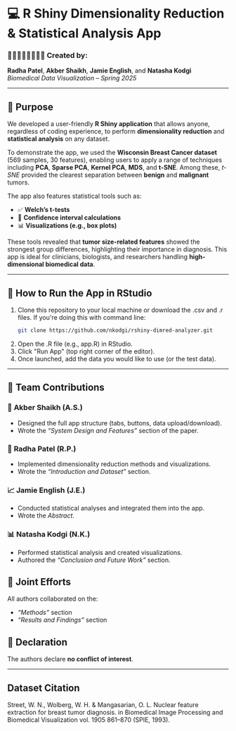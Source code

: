 # 💻 R Shiny Dimensionality Reduction & Statistical Analysis App

### 👩‍🔬👨‍🔬👩‍🔬👩‍🔬 Created by:  
**Radha Patel**, **Akber Shaikh**, **Jamie English**, and **Natasha Kodgi**  
*Biomedical Data Visualization – Spring 2025*

---

## 🎯 Purpose

We developed a user-friendly **R Shiny application** that allows anyone, regardless of coding experience, to perform **dimensionality reduction** and **statistical analysis** on any dataset. 

To demonstrate the app, we used the **Wisconsin Breast Cancer dataset** (569 samples, 30 features), enabling users to apply a range of techniques including **PCA**, **Sparse PCA**, **Kernel PCA**, **MDS**, and **t-SNE**. Among these, *t-SNE* provided the clearest separation between **benign** and **malignant** tumors.

The app also features statistical tools such as:
- ✅ **Welch’s t-tests**
- 📏 **Confidence interval calculations**
- 📊 **Visualizations (e.g., box plots)**

These tools revealed that **tumor size-related features** showed the strongest group differences, highlighting their importance in diagnosis. This app is ideal for clinicians, biologists, and researchers handling **high-dimensional biomedical data**.

---

## 🚀 How to Run the App in RStudio
1. Clone this repository to your local machine or download the .csv and .r files. If you're doing this with command line:
   ```bash
   git clone https://github.com/nkodgi/rshiny-dimred-analyzer.git
   ```
3. Open the .R file (e.g., app.R) in RStudio.
4. Click "Run App" (top right corner of the editor).
5. Once launched, add the data you would like to use (or the test data).
---

## 🧠 Team Contributions

### 🔧 **Akber Shaikh (A.S.)**
- Designed the full app structure (tabs, buttons, data upload/download).
- Wrote the *“System Design and Features”* section of the paper.

### 🎨 **Radha Patel (R.P.)**
- Implemented dimensionality reduction methods and visualizations.
- Wrote the *“Introduction and Dataset”* section.

### 📈 **Jamie English (J.E.)**
- Conducted statistical analyses and integrated them into the app.
- Wrote the *Abstract*.

### 📊 **Natasha Kodgi (N.K.)**
- Performed statistical analysis and created visualizations.
- Authored the *“Conclusion and Future Work”* section.

## 🤝 Joint Efforts

All authors collaborated on the:
- *“Methods”* section  
- *“Results and Findings”* section

## 📢 Declaration

The authors declare **no conflict of interest**.

---

## Dataset Citation

Street, W. N., Wolberg, W. H. & Mangasarian, O. L. Nuclear feature extraction for breast tumor diagnosis. in Biomedical Image Processing and Biomedical Visualization vol. 1905 861–870 (SPIE, 1993).

